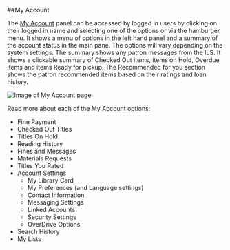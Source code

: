 ##My Account

The [My Account](/MyAccount) panel can be accessed by logged in users by clicking on their logged in name and selecting one of the options or via the hamburger menu. It shows a menu of options in the left hand panel and a summary of the account status in the main pane. The options will vary depending on the system settings. The summary shows any patron messages from the ILS. It shows a clickable summary of Checked Out items, items on Hold, Overdue items and items Ready for pickup. The Recommended for you section shows the patron recommended items based on their ratings and loan history.

![Image of My Account page](/manual/images/My_Account_SS.png)

Read more about each of the My Account options:
- Fine Payment
- Checked Out Titles
- Titles On Hold
- Reading History
- Fines and Messages
- Materials Requests
- Titles You Rated
- [Account Settings](/Admin/HelpManual?page=Account-Settings.MD)
  -  My Library Card
  -  My Preferences (and Language settings)
  -  Contact Information
  -  Messaging Settings
  -  Linked Accounts
  -  Security Settings
  -  OverDrive Options
- Search History
- My Lists
